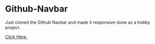 # Github-Navbar
Just cloned the Github Navbar and made it responsive done as a hobby project.

<a href='https://jamesgeorge007.github.io/Github-Navbar/'> Click Here. </a>
